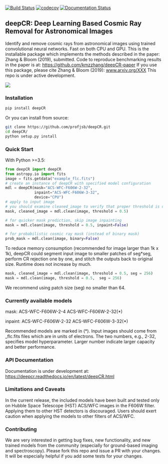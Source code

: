 [![Build Status](https://travis-ci.com/profjsb/deepCR.svg?token=baKtC9yCzzwzzqM9ihAX&branch=master)](https://travis-ci.com/profjsb/deepCR) [![codecov](https://codecov.io/gh/profjsb/deepCR/branch/master/graph/badge.svg?token=SIwJFmKJqr)](https://codecov.io/gh/profjsb/deepCR)
[![Documentation Status](https://readthedocs.org/projects/deepcr/badge/?version=latest)](https://deepcr.readthedocs.io/en/latest/?badge=latest)

## deepCR: Deep Learning Based Cosmic Ray Removal for Astronomical Images

Identify and remove cosmic rays from astronomical images using trained convolutional neural networks. Fast on both CPU and GPU.
This is the installable package which implements the methods described in the paper: Zhang & Bloom (2019), submitted.
Code to reproduce benchmarking results in the paper is at: https://github.com/kmzzhang/deepCR-paper
If you use this package, please cite Zhang & Bloom (2019): www.arxiv.org/XXX
This repo is under active development.

<img src="https://raw.githubusercontent.com/profjsb/deepCR/master/imgs/postage-sm.jpg" wdith="90%">

### Installation

```bash
pip install deepCR
```

Or you can install from source:

```bash
git clone https://github.com/profjsb/deepCR.git
cd deepCR/
python setup.py install
```

### Quick Start

With Python >=3.5:

```python
from deepCR import deepCR
from astropy.io import fits
image = fits.getdata("example_flc.fits")
# create an instance of deepCR with specified model configuration
mdl = deepCR(mask="ACS-WFC-F606W-2-32",
	         inpaint="ACS-WFC-F606W-3-32",
             device="CPU")
# apply to input image
# you should examine cleaned_image to verify that proper threshold is used
mask, cleaned_image = mdl.clean(image, threshold = 0.5)

# for quicker mask prediction, skip image inpainting
mask = mdl.clean(image, threshold = 0.5, inpaint=False)

# for probabilistic cosmic ray mask (instead of binary mask)
prob_mask = mdl.clean(image, binary=False)
```

To reduce memory consumption (recommended for image larger than 1k x 1k), deepCR could segment input image to smaller patches of seg*seg, perform CR rejection one by one, and stitch the outputs back to original size. Runtime does not increase by much.
```python
mask, cleaned_image = mdl.clean(image, threshold = 0.5, seg = 256)
mask = mdl.clean(image, threshold = 0.5,  seg = 256)
```
We recommend using patch size (seg) no smaller than 64.

### Currently available models

mask:
    ACS-WFC-F606W-2-4
    ACS-WFC-F606W-2-32(*)

inpaint:
    ACS-WFC-F606W-2-32
    ACS-WFC-F606W-3-32(*)

Recommended models are marked in (*).
Input images should come from _flc.fits files which are in units of electrons.
The two numbers, e.g., 2-32, specifies model hyperparameter. Larger number indicate larger capacity and better performance.

### API Documentation

Documentation is under development at: https://deepcr.readthedocs.io/en/latest/deepCR.html

### Limitations and Caveats

In the current release, the included models have been built and tested only on Hubble Space Telescope (HST) ACS/WFC images in the F606W filter. Applying them to other HST detectors is discouraged. Users should exert caution when applying the models to other filters of ACS/WFC.

### Contributing

We are very interested in getting bug fixes, new functionality, and new trained models from the community (especially for ground-based imaging and spectroscopy). Please fork this repo and issue a PR with your changes. It will be especially helpful if you add some tests for your changes.
